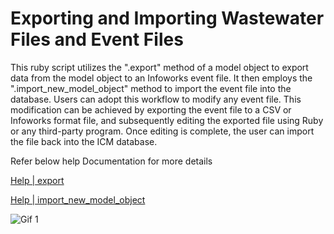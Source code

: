 # Exporting and Importing Wastewater Files and Event Files
This ruby script utilizes the ".export" method of a model object to export data from the model object to an Infoworks event file. It then employs the ".import_new_model_object" method to import the event file into the database. Users can adopt this workflow to modify any event file. This modification can be achieved by exporting the event file to a CSV or Infoworks format file, and subsequently editing the exported file using Ruby or any third-party program. Once editing is complete, the user can import the file back into the ICM database.

Refer below help Documentation for more details

[Help | export](https://help.autodesk.com/view/IWICMS/2025/ENU/?guid=Innovyze_Exchange_Classes_ICM_wsmodelobject_html#export)

[Help | import_new_model_object](https://help.autodesk.com/view/IWICMS/2025/ENU/?guid=Innovyze_Exchange_Classes_ICM_wsmodelobject_html#import_new_model_object)

![Gif 1](gif001.gif)


